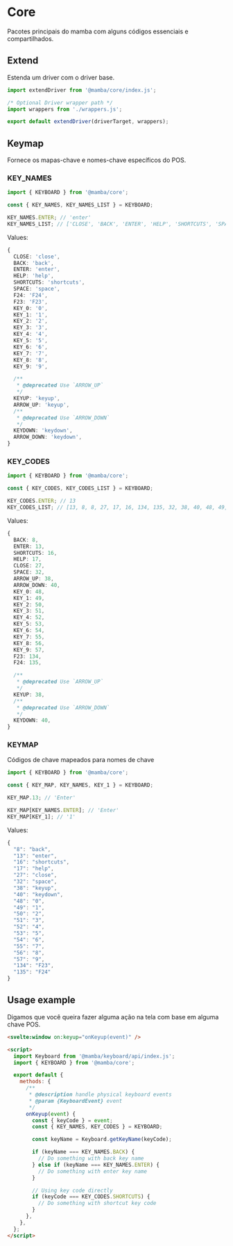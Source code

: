 # Core

Pacotes principais do mamba com alguns códigos essenciais e compartilhados.

## Extend

Estenda um driver com o driver base.

```js
import extendDriver from '@mamba/core/index.js';

/* Optional Driver wrapper path */
import wrappers from './wrappers.js';

export default extendDriver(driverTarget, wrappers);
```

## Keymap

Fornece os mapas-chave e nomes-chave específicos do POS.

### KEY_NAMES

```js
import { KEYBOARD } from '@mamba/core';

const { KEY_NAMES, KEY_NAMES_LIST } = KEYBOARD;

KEY_NAMES.ENTER; // 'enter'
KEY_NAMES_LIST; // ['CLOSE', 'BACK', 'ENTER', 'HELP', 'SHORTCUTS', 'SPACE', 'KEYUP', 'ARROW_UP', 'KEYDOWN', 'ARROW_DOWN', 'F24', 'F23', 'KEY_0', 'KEY_1', 'KEY_2', 'KEY_3', 'KEY_4', 'KEY_5', 'KEY_6', 'KEY_7', 'KEY_8', 'KEY_9']
```

Values:

```ts
{
  CLOSE: 'close',
  BACK: 'back',
  ENTER: 'enter',
  HELP: 'help',
  SHORTCUTS: 'shortcuts',
  SPACE: 'space',
  F24: 'F24',
  F23: 'F23',
  KEY_0: '0',
  KEY_1: '1',
  KEY_2: '2',
  KEY_3: '3',
  KEY_4: '4',
  KEY_5: '5',
  KEY_6: '6',
  KEY_7: '7',
  KEY_8: '8',
  KEY_9: '9',

  /**
   * @deprecated Use `ARROW_UP`
   */
  KEYUP: 'keyup',
  ARROW_UP: 'keyup',
  /**
   * @deprecated Use `ARROW_DOWN`
   */
  KEYDOWN: 'keydown',
  ARROW_DOWN: 'keydown',
}
```

### KEY_CODES

```js
import { KEYBOARD } from '@mamba/core';

const { KEY_CODES, KEY_CODES_LIST } = KEYBOARD;

KEY_CODES.ENTER; // 13
KEY_CODES_LIST; // [13, 8, 8, 27, 17, 16, 134, 135, 32, 38, 40, 48, 49, 50, 51, 52, 53, 54, 55, 56, 57]
```

Values:

```ts
{
  BACK: 8,
  ENTER: 13,
  SHORTCUTS: 16,
  HELP: 17,
  CLOSE: 27,
  SPACE: 32,
  ARROW_UP: 38,
  ARROW_DOWN: 40,
  KEY_0: 48,
  KEY_1: 49,
  KEY_2: 50,
  KEY_3: 51,
  KEY_4: 52,
  KEY_5: 53,
  KEY_6: 54,
  KEY_7: 55,
  KEY_8: 56,
  KEY_9: 57,
  F23: 134,
  F24: 135,

  /**
   * @deprecated Use `ARROW_UP`
   */
  KEYUP: 38,
  /**
   * @deprecated Use `ARROW_DOWN`
   */
  KEYDOWN: 40,
}
```

### KEYMAP

Códigos de chave mapeados para nomes de chave

[keyboard.getkeyname(keycode)]: #getkeynamekeycode

```js
import { KEYBOARD } from '@mamba/core';

const { KEY_MAP, KEY_NAMES, KEY_1 } = KEYBOARD;

KEY_MAP.13; // 'Enter'

KEY_MAP[KEY_NAMES.ENTER]; // 'Enter'
KEY_MAP[KEY_1]; // '1'
```

Values:

```ts
{
  "8": "back",
  "13": "enter",
  "16": "shortcuts",
  "17": "help",
  "27": "close",
  "32": "space",
  "38": "keyup",
  "40": "keydown",
  "48": "0",
  "49": "1",
  "50": "2",
  "51": "3",
  "52": "4",
  "53": "5",
  "54": "6",
  "55": "7",
  "56": "8",
  "57": "9",
  "134": "F23",
  "135": "F24"
}
```

## Usage example

Digamos que você queira fazer alguma ação na tela com base em alguma chave POS.

```html
<svelte:window on:keyup="onKeyup(event)" />

<script>
  import Keyboard from '@mamba/keyboard/api/index.js';
  import { KEYBOARD } from '@mamba/core';

  export default {
    methods: {
      /**
       * @description handle physical keyboard events
       * @param {KeyboardEvent} event
       */
      onKeyup(event) {
        const { keyCode } = event;
        const { KEY_NAMES, KEY_CODES } = KEYBOARD;

        const keyName = Keyboard.getKeyName(keyCode);

        if (keyName === KEY_NAMES.BACK) {
          // Do something with back key name
        } else if (keyName === KEY_NAMES.ENTER) {
          // Do something with enter key name
        }

        // Using key code directly
        if (keyCode === KEY_CODES.SHORTCUTS) {
          // Do something with shortcut key code
        }
      },
    },
  };
</script>
```
